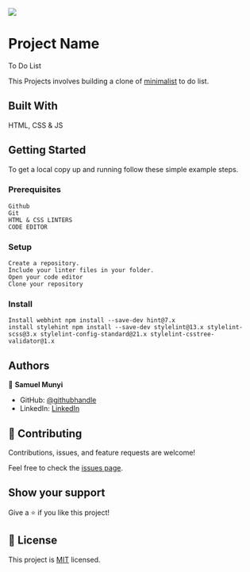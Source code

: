 ![](https://img.shields.io/badge/Microverse-blueviolet)

# Project Name
To Do List

 This Projects involves building a clone of [minimalist](https://web.archive.org/web/20180320194056/http://www.getminimalist.com:80/) to do list.

## Built With

HTML, CSS & JS

## Getting Started

To get a local copy up and running follow these simple example steps.

### Prerequisites
    Github
    Git
    HTML & CSS LINTERS
    CODE EDITOR

### Setup
    Create a repository.
    Include your linter files in your folder.
    Open your code editor
    Clone your repository
### Install
    Install webhint npm install --save-dev hint@7.x
    install stylehint npm install --save-dev stylelint@13.x stylelint-scss@3.x stylelint-config-standard@21.x stylelint-csstree-validator@1.x

## Authors

👤 **Samuel Munyi**
- GitHub: [@githubhandle](https://github.com/devMunyi)
- LinkedIn: [LinkedIn](https://www.linkedin.com/in/samuel-munyi-01315b174/)


## 🤝 Contributing

Contributions, issues, and feature requests are welcome!

Feel free to check the [issues page](../../issues/).

## Show your support

Give a ⭐️ if you like this project!

## 📝 License

This project is [MIT](./LICENSE) licensed.
